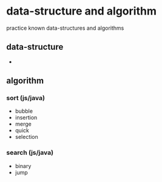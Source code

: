 # data-structure and algorithm

practice known data-structures and algorithms

## data-structure
-

## algorithm
### sort (js/java)
- bubble
- insertion
- merge
- quick
- selection

### search (js/java)
- binary
- jump
